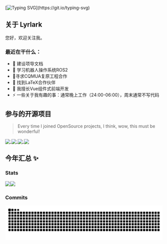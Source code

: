 [![Typing SVG](https://readme-typing-svg.demolab.com?font=Fira+Code&pause=1000&width=600&lines=Hello%2C+I'm+Lyrlark%2C+you+can+call+me+rand777.)](https://git.io/typing-svg)
## 关于 Lyrlark

您好，欢迎关注我。

### 最近在干什么：

- 🔭 建设项导文档
- 🌱 学习机器人操作系统ROS2
- 👯寻求CQMUA复原工程合作
- 🤔 找到LaTeX合作伙伴
- 💬 我擅长Vue组件式前端开发
- ⚡ 一些关于我有趣的事：通常晚上工作（24:00-06:00），周末通常不写代码

## 参与的开源项目

> Every time I joined OpenSource projects, I think, wow, this must be wonderful!

<a href="https://github.com/Lyrlark/PGuide-Docs">
  <img height="140px" align="center" src="https://github-readme-stats.vercel.app/api/pin/?username=Lyrlark&repo=PGuide-Docs&theme=ambient_gradient&show_owner=true&hide_border=true" />
</a>
<a href="https://github.com/PGuideDev/when2eat">
  <img height="140px" align="center" src="https://github-readme-stats.vercel.app/api/pin/?username=PGuideDev&repo=when2eat&theme=ambient_gradient&show_owner=true&hide_border=true" />
</a>

<a href="https://github.com/CQMUA/ServerCenter4CQMUA">
  <img height="140px" align="center" src="https://github-readme-stats.vercel.app/api/pin/?username=CQMUA&repo=ServerCenter4CQMUA&theme=ambient_gradient&show_owner=true&hide_border=true" />
</a>
<a href="https://github.com/PGuideDev/async-my-docker">
  <img height="140px" align="center" src="https://github-readme-stats.vercel.app/api/pin/?username=PGuideDev&repo=async-my-docker&theme=ambient_gradient&show_owner=true&hide_border=true" />
</a>


## 今年汇总 ✨

### Stats

<img align="" height="140px" src="https://github-readme-stats.vercel.app/api?username=Lyrlark&hide_title=true&hide_border=true&show_icons=true&include_all_commits=true&line_height=21&bg_color=0,EC6C6C,FFD479,FFFC79,73FA79&theme=graywhite&locale=cn" /><img align="" height="140px" src="https://github-readme-stats.vercel.app/api/top-langs/?username=Lyrlark&hide_title=true&hide_border=true&layout=compact&bg_color=0,73FA79,73FDFF,D783FF&theme=graywhite&locale=cn" />

### Commits

<picture>
  <source media="(prefers-color-scheme: dark)" srcset="https://raw.githubusercontent.com/Lyrlark/Lyrlark/output/github-contribution-grid-snake-dark.svg">
  <source media="(prefers-color-scheme: light)" srcset="https://raw.githubusercontent.com/Lyrlark/Lyrlark/output/github-contribution-grid-snake.svg">
  <img alt="github contribution grid snake animation" src="https://raw.githubusercontent.com/Lyrlark/Lyrlark/output/github-contribution-grid-snake.svg">
</picture>


